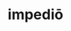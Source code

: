 ---
title: impediō
meaning: to slow down, stop
ch: eleven
pos: verb
inf: impedīre
secondppstem: imped
infend: īre
conjugation: fourth
---